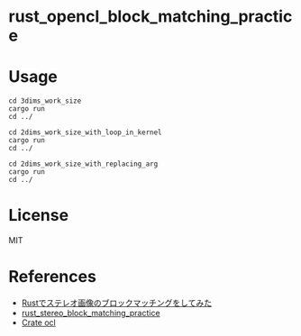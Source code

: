 # rust_opencl_block_matching_practice

# Usage
```
cd 3dims_work_size
cargo run
cd ../
```

```
cd 2dims_work_size_with_loop_in_kernel
cargo run
cd ../
```

```
cd 2dims_work_size_with_replacing_arg
cargo run
cd ../
```

# License
MIT

# References
- [Rustでステレオ画像のブロックマッチングをしてみた](http://asukiaaa.blogspot.com/2018/03/rust.html)
- [rust_stereo_block_matching_practice](https://github.com/asukiaaa/rust_stereo_block_matching_practice)
- [Crate ocl](https://docs.rs/ocl/0.17.0/ocl/)
